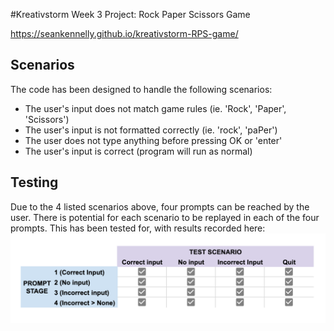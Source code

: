 #Kreativstorm Week 3 Project: Rock Paper Scissors Game

https://seankennelly.github.io/kreativstorm-RPS-game/

## Scenarios
The code has been designed to handle the following scenarios:
* The user's input does not match game rules (ie. 'Rock', 'Paper', 'Scissors')
* The user's input is not formatted correctly (ie. 'rock', 'paPer')
* The user does not type anything before pressing OK or 'enter'
* The user's input is correct (program will run as normal)

## Testing
Due to the 4 listed scenarios above, four prompts can be reached by the user. There is potential for each scenario to be replayed in each of the four prompts. This has been tested for, with results recorded here:
![Testing Table](./assets/test_cases.png)

